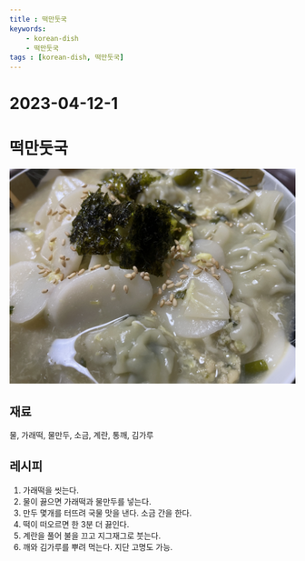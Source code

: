 ```yaml
---
title : 떡만둣국
keywords: 
    - korean-dish
    - 떡만둣국
tags : [korean-dish, 떡만둣국]
---
```


# 2023-04-12-1

# 떡만둣국
![](/img/2023-04-12-1-projects-cook-1.jpg) 

## 재료
물, 가래떡, 물만두, 소금, 계란, 통깨, 김가루

## 레시피
1. 가래떡을 씻는다. 
2. 물이 끓으면 가래떡과 물만두를 넣는다. 
3. 만두 몇개를 터뜨려 국물 맛을 낸다. 소금 간을 한다. 
4. 떡이 떠오르면 한 3분 더 끓인다. 
5. 계란을 풀어 불을 끄고 지그재그로 붓는다. 
6. 깨와 김가루를 뿌려 먹는다. 지단 고명도 가능.
